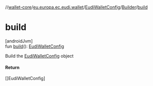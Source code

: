 //[wallet-core](../../../../index.md)/[eu.europa.ec.eudi.wallet](../../index.md)/[EudiWalletConfig](../index.md)/[Builder](index.md)/[build](build.md)

# build

[androidJvm]\
fun [build](build.md)(): [EudiWalletConfig](../index.md)

Build the [EudiWalletConfig](../index.md) object

#### Return

[]EudiWalletConfig]
